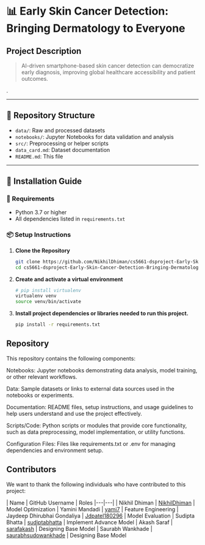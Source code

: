 # 📊 Early Skin Cancer Detection: Bringing Dermatology to Everyone

## Project Description 

> AI-driven smartphone-based skin cancer detection can democratize early diagnosis, improving global healthcare accessibility and patient outcomes.

.

---

## 📂 Repository Structure
- `data/`: Raw and processed datasets
- `notebooks/`: Jupyter Notebooks for data validation and analysis
- `src/`: Preprocessing or helper scripts
- `data_card.md`: Dataset documentation
- `README.md`: This file

---

## 🚀 Installation Guide

### 🔧 Requirements
- Python 3.7 or higher  
- All dependencies listed in `requirements.txt`

### 📦 Setup Instructions

1. **Clone the Repository**
   ```bash
   git clone https://github.com/NikhilDhiman/cs5661-dsproject-Early-Skin-Cancer-Detection-Bringing-Dermatology-to-Everyone.git
   cd cs5661-dsproject-Early-Skin-Cancer-Detection-Bringing-Dermatology-to-Everyone 
2. **Create and activate a virtual environment**

   ```bash
   # pip install virtualenv
   virtualenv venv
   source venv/bin/activate
   ```
3. **Install project dependencies or libraries needed to run this project.**

   ```bash
   pip install -r requirements.txt
   ```

## Repository 
This repository contains the following components:

Notebooks: Jupyter notebooks demonstrating data analysis, model training, or other relevant workflows.

Data: Sample datasets or links to external data sources used in the notebooks or experiments.

Documentation: README files, setup instructions, and usage guidelines to help users understand and use the project effectively.

Scripts/Code: Python scripts or modules that provide core functionality, such as data preprocessing, model implementation, or utility functions.

Configuration Files: Files like requirements.txt or .env for managing dependencies and environment setup.

## Contributors

We want to thank the following individuals who have contributed to this project:


| Name | GitHub Username | Roles
|---|---|
| Nikhil Dhiman | [NikhilDhiman](https://github.com/NikhilDhiman) | Model Optimization
| Yamini Mandadi | [yami7](https://github.com/yami7)  | Feature Engineering 
| Jaydeep Dhirubhai Gondaliya | [Jdpatel180296](https://github.com/Jdpatel180296)  | Model Evaluation 
| Sudipta Bhatta | [sudiptabhatta](https://github.com/sudiptabhatta)  | Implement Advance Model 
| Akash Saraf | [sarafakash](https://github.com/sarafakash)  | Designing Base Model
| Saurabh Wankhade | [saurabhsudowankhade](https://github.com/saurabhsudowankhade)  | Designing Base Model
